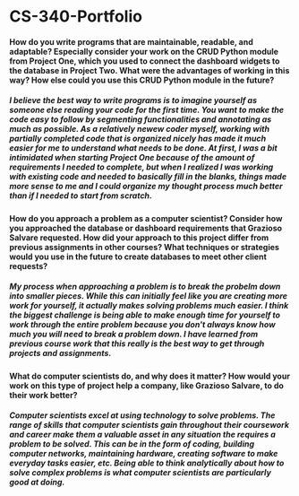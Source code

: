 # CS-340-Portfolio

#### How do you write programs that are maintainable, readable, and adaptable? Especially consider your work on the CRUD Python module from Project One, which you used to connect the dashboard widgets to the database in Project Two. What were the advantages of working in this way? How else could you use this CRUD Python module in the future?

##### I believe the best way to write programs is to imagine yourself as someone else reading your code for the first time. You want to make the code easy to follow by segmenting functionalities and annotating as much as possible. As a relatively newew coder myself, working with partially completed code that is organized nicely has made it much easier for me to understand what needs to be done. At first, I was a bit intimidated when starting Project One because of the amount of requirements I needed to complete, but when I realized I was working with existing code and needed to basically fill in the blanks, things made more sense to me and I could organize my thought process much better than if I needed to start from scratch.

#### How do you approach a problem as a computer scientist? Consider how you approached the database or dashboard requirements that Grazioso Salvare requested. How did your approach to this project differ from previous assignments in other courses? What techniques or strategies would you use in the future to create databases to meet other client requests?

##### My process when approaching a problem is to break the probelm down into smaller pieces. While this can initially feel like you are creating more work for yourself, it actually makes solving problems much easier. I think the biggest challenge is being able to make enough time for yourself to work through the entire problem because you don't always know how much you will need to break a problem down. I have learned from previous course work that this really is the best way to get through projects and assignments.

#### What do computer scientists do, and why does it matter? How would your work on this type of project help a company, like Grazioso Salvare, to do their work better?

##### Computer scientists excel at using technology to solve problems. The range of skills that computer scientists gain throughout their coursework and career make them a valuable asset in any situation the requires a problem to be solved. This can be in the form of coding, building computer networks, maintaining hardware, creating software to make everyday tasks easier, etc. Being able to think analytically about how to solve complex problems is what computer scientists are particularly good at doing.
